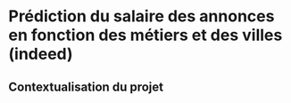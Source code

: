 # Prédiction du salaire des annonces en fonction des métiers et des villes (indeed)

## Contextualisation du projet

